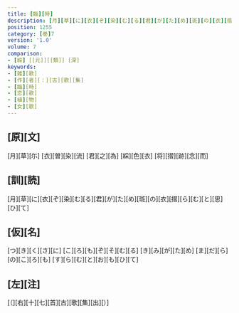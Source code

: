 ```yaml
---
title: [臨][時]
description: [月][草][に][衣][ぞ][染][む][る][君][が][た][め][斑][の][衣][摺][ら][む][と][思][ひ][て]
position: 1255
category: [巻]7
version: '1.0'
volume: 7
comparison:
- [綵] [[元]][[類]] [深]
keywords:
- [雑][歌]
- [作][者][：][古][歌][集]
- [臨][時]
- [恋][歌]
- [植][物]
- [女][歌]
---
```


## [原][文]

[月][草][尓] [衣][曽][染][流] [君][之][為] [綵][色][衣] [将][摺][跡][念][而]

## [訓][読]

[月][草][に][衣][ぞ][染][む][る][君][が][た][め][斑][の][衣][摺][ら][む][と][思][ひ][て]

## [仮][名]

[つ][き][く][さ][に] [こ][ろ][も][ぞ][そ][む][る] [き][み][が][た][め] [ま][だ][ら][の][こ][ろ][も] [す][ら][む][と][お][も][ひ][て]

## [左][注]

[（][右][十][七][首][古][歌][集][出][）]
